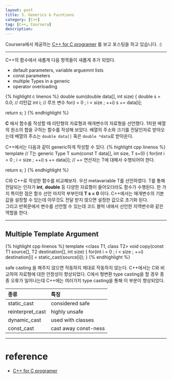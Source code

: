 ```yaml
---
layout: post
title: 3. Generics & Fucntions
category: [C++]
tag: [C++, Coursera]
description:
---
```


Coursera에서 제공하는 [C++ for C programer](https://www.coursera.org/learn/c-plus-plus-a/home/info) 를 보고 포스팅을 하고 있습니다. :)

---

C++의 함수에서 새롭게 다음 항목들이 새롭게 추가 되었다.

- default parameters, variable arguemnt lists
- const parameters
- multiple Types in a generic
- operator overloading

{% highlight c linenos %}
double sum(double data[], int size)
{
  double s = 0.0; // 리턴값
  int i;          // 루프 변수
  for(i = 0 ; i < size ; ++i)
    s += data[i];

  return s;
}
{% endhighlight %}

**C** 에서 함수를 작성할 때 리턴형의 자료형과 매개변수의 자료형을 선언했다. 1차원 배열의 원소의 합을 구하는 함수를 작성해 보았다. 배열의 주소와 크기를 전달인자로 받아오는데 배열의 주소는 `double data[]` 혹은 `double *data`로 받아온다.

C++에서는 다음과 같이 generic하게 작성할 수 있다.
{% highlight cpp linenos %}
template <class T> // T는 generic Type
T sum(const T data[], int size, T s=0)
{
  for(int i = 0 ; i < size ; ++i)
    s += data[i]; // += 연산자는 T에 대해서 수행되어야 한다.

  return s;
}
{% endhighlight %}

C와 C++로 작성한 함수를 비교해보자. 우선 metavariable T를 선언하였다. T를 통해 전달되는 인자가 **int**, **double** 등 다양한 자료형이 들어오더라도 함수가 수행된다. 한 가지 특이한 점은 함수 선언 마지막 부부인데 **T s = 0** 이다. C++에서는 매개변수의 기본값을 설정할 수 있는데 아무것도 전달 받지 않으면 설정한 값으로 초기화 된다.  
그리고 반복문에서 변수를 선언할 수 있는데 코드 블럭 내에서 선언한 지역변수와 같은 역할을 한다.

---

## Multiple Template Argument

{% highlight cpp linenos %}
template <class T1, class T2>
void copy(const T1 source[], T2 destination[], int size)
{
  for(int i = 0 ; i < size ; ++i)
    destination[i] = static_cast<T2>(source[i]);
}
{% endhighlight %}

safe casting 을 해주지 않으면 작동하지 제대로 작동하지 않는다. C++에서는 C와 비교하여 자료형에 대한 안정성이 향상되었다. C에서 형변환 type casting을 할 경우 종종 오류가 일어나는데 C++에는 여러가지 type casting을 통해 이 부분이 향상되었다.

| 종류 | 특징 |
|:-------------------|:-----------------|
| static_cast<type> | considered safe |
| reinterpret_cast<type> | highly unsafe |
| dynamic_cast<type> | used with classes |
| const_cast<type> | cast away const-ness |


---

# reference
- [C++ for C programer](https://www.coursera.org/learn/c-plus-plus-a/home/info)
